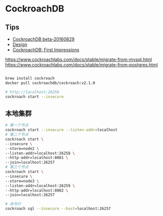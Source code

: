 # CockroachDB

## Tips
* [CockroachDB beta-20160829](https://jepsen.io/analyses/cockroachdb-beta-20160829)
* [Design](https://github.com/cockroachdb/cockroach/blob/master/docs/design.md)
* [CockroachDB: First Impressions](https://opencredo.com/cockroachdb-first-impressions/)

https://www.cockroachlabs.com/docs/stable/migrate-from-mysql.html
https://www.cockroachlabs.com/docs/stable/migrate-from-postgres.html

```bash

brew install cockroach
docker pull cockroachdb/cockroach:v2.1.0

# http://localhost:26256
cockroach start --insecure


```

## 本地集群

```bash
# 第一个节点
cockroach start --insecure --listen-addr=localhost
# 第二个节点
cockroach start \
--insecure \
--store=node2 \
--listen-addr=localhost:26258 \
--http-addr=localhost:8081 \
--join=localhost:26257
# 第三个节点
cockroach start \
--insecure \
--store=node3 \
--listen-addr=localhost:26259 \
--http-addr=localhost:8082 \
--join=localhost:26257

# 命令行
cockroach sql --insecure --host=localhost:26257
```
